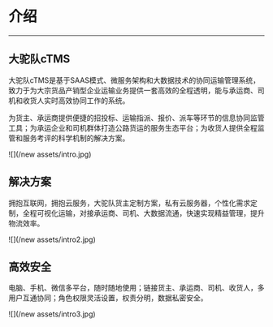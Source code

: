 # 介绍

---

## **大驼队cTMS**

大驼队cTMS是基于SAAS模式、微服务架构和大数据技术的协同运输管理系统，致力于为大宗货品产销型企业运输业务提供一套高效的全程透明，能与承运商、司机和收货人实时高效协同工作的系统。

为货主、承运商提供便捷的招投标、运输指派、报价、派车等环节的信息协同监管工具；为承运企业和司机群体打造公路货运的服务生态平台；为收货人提供全程监管和服务考评的科学机制的解决方案。

![](/new assets/intro.jpg)

## 解决方案

拥抱互联网，拥抱云服务，大驼队货主定制方案，私有云服务器，个性化需求定制，全程可视化运输，对接承运商、司机、大数据流通，快速实现精益管理，提升物流效率。

![](/new assets/intro2.jpg)

## 高效安全

电脑、手机、微信多平台，随时随地使用；链接货主、承运商、司机、收货人，多用户互通协同；角色权限灵活设置，权责分明，数据私密安全。

![](/new assets/intro3.jpg)

